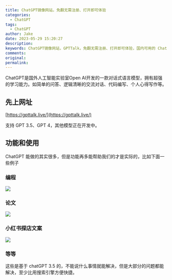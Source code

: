 ```yaml
---
title: ChatGPT镜像网站，免翻无需注册、打开即可体验
categories:
  - ChatGPT
tags:
  - ChatGPT
author: Jake
date: 2023-05-29 15:20:27
description:
keywords: ChatGPT镜像网站，GPTTalk，免翻无需注册、打开即可体验，国内可用的 ChatGPT 替代，ChatGPT，ChatGPT4.0、人工智能GPT、GPT智能、GPT智能聊天机器人、ai写作、chatgpt写作、chatgpt创作、GPT智聊、聊天AI、ai创作、GPT聊天、GPT问答、Open AI、AI问答、AI绘画、论文
comments:
original:
permalink:
---
```


ChatGPT是国外人工智能实验室Open AI开发的一款对话式语言模型，拥有超强的学习能力。如简单的问答、逻辑清晰的交流对话、代码编写、个人心得写作等。

<!--more-->

## 先上网址

[https://gpttalk.live/](https://gpttalk.live/)

支持 GPT 3.5、GPT 4，其他模型正在开发中。

## 功能和使用

ChatGPT 能做的其实很多，但是功能再多能帮助我们的才是实际的，比如下面一些例子

### 编程

![](//blogimg.jakeyu.top/chatgpt镜像/SCR-20230529-lik.png)

### 论文

![](//blogimg.jakeyu.top/chatgpt镜像/SCR-20230529-lkp.png)

### 小红书探店文案

![](//blogimg.jakeyu.top/chatgpt镜像/SCR-20230529-ll8.png)

### 等等

这些是基于 chatGPT 3.5 的，不能说什么事情就能解决，但是大部分的问题都能解决，至少比用搜索引擎方便快捷。

